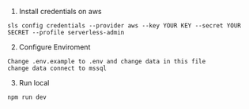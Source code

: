 1. Install credentials on aws

```
sls config credentials --provider aws --key YOUR KEY --secret YOUR SECRET --profile serverless-admin

```

2. Configure Enviroment
 ```
 Change .env.example to .env and change data in this file
 change data connect to mssql

 ```

3. Run local

```
npm run dev

```
